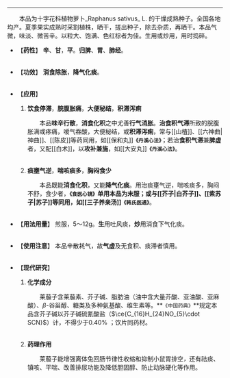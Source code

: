 ---
&emsp;&emsp;本品为十字花科植物萝卜_Raphanus sativus_ L. 的干燥成熟种子。全国各地均产。夏季果实成熟时采割植株，晒干，搓出种子，除去杂质，再晒干。本品气微，味淡、微苦辛。以粒大、饱满、色红棕者为佳。生用或炒用，用时捣碎。

- 【**药性**】
	**辛**、**甘**，**平**。**归脾**、**胃**、**肺经**。<br></br>

- 【**功效**】
	**消食除胀**，**降气化痰**。<br></br>

- 【**应用**】
	1. **饮食停滞**，**脘腹胀痛**，**大便秘结**，**积滞泻痢**
		
		&emsp;&emsp;本品**味辛行散**，**消食化积**之中尤善**行气消胀**。**治食积气滞**所致的脘腹胀满或疼痛，嗳气吞酸，大便秘结，或**积滞泻痢**，常与[[山楂]]、[[六神曲|神曲]]、[[陈皮]]等药同用，如[[保和丸]]**`《丹溪心法》`**；若治**食积气滞**兼**脾虚**者，又配[[白术]]，以**攻补兼施**，如[[大安丸]]**`《丹溪心法》`**。<br></br>
	
	2. **痰壅气逆**，**喘咳痰多**，**胸闷食少**
		
		&emsp;&emsp;本品既能**消食化积**，又能**降气化痰**。用治痰壅气逆，喘咳痰多，胸闷不舒，食少者，**`《食医心镜》`**单用本品为末服；或与[[芥子|白芥子]]、[[紫苏子|苏子]]等同用，如[[三子养亲汤]]**`《韩氏医通》`**。<br></br>

- 【**用法用量**】
	煎服，5～12g。**生**用吐风痰，**炒**用消食下气化痰。<br></br>

- 【**使用注意**】
	本品辛散耗气，故**气虚**及无食积、痰滞者慎用。<br></br>

- 【**现代研究**】
	1. **化学成分**
		
		&emsp;&emsp;莱菔子含莱菔素、芥子碱、脂肪油（油中含大量芥酸、亚油酸、亚麻酸）、$β$-谷甾醇、糖类及多种氨基酸、维生素等。**`《中国药典》`**规定本品含芥子碱以芥子碱硫氰酸盐（$\ce{C_{16}H_{24}NO_{5}\cdot SCN}$）计，不得少于0.40% ；饮片同药材。<br></br>
	
	2. **药理作用**
		
		&emsp;&emsp;莱菔子能增强离体兔回肠节律性收缩和抑制小鼠胃排空<dfn>，</dfn>还有祛痰、镇咳、平喘、改善排尿功能及降低胆固醇、防止动脉硬化等作用。